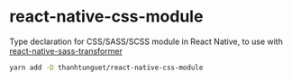 # react-native-css-module

Type declaration for CSS/SASS/SCSS module in React Native, to use with [react-native-sass-transformer](https://www.npmjs.com/package/react-native-sass-transformer)

```sh
yarn add -D thanhtunguet/react-native-css-module
```
